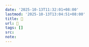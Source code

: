 ```yaml
---
date: '2025-10-13T11:32:01+08:00'
lastmod: '2025-10-13T13:04:51+08:00'
title: 󰫝
url: 󰫝
tags: []
src:
note:
---
```

